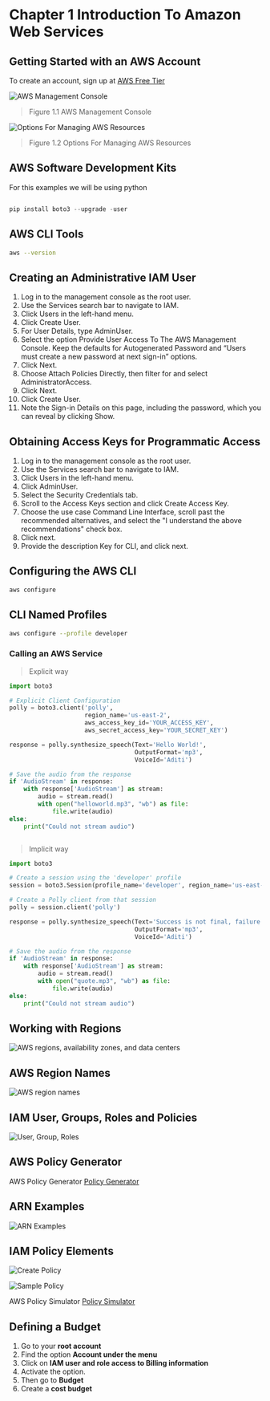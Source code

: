 # Chapter 1 Introduction To Amazon Web Services


## Getting Started with an AWS Account

To create an account, sign up at [AWS Free Tier](aws.amazon.com/free)

![AWS Management Console](https://d2908q01vomqb2.cloudfront.net/da4b9237bacccdf19c0760cab7aec4a8359010b0/2024/11/12/01-Console-home-previous-1.png)

>Figure 1.1 AWS Management Console


![Options For Managing AWS Resources](https://cloudiofy.com/wp-content/uploads/2022/08/aws-access-services.png)

>Figure 1.2 Options For Managing AWS Resources

## AWS Software Development Kits


For this examples we will be using python

```python 

pip install boto3 --upgrade -user

```


## AWS CLI Tools

```bash
aws --version
```


## Creating an Administrative IAM User

1. Log in to the management console as the root user.
2. Use the Services search bar to navigate to IAM.
3. Click Users in the left-hand menu.
4. Click Create User.
5. For User Details, type AdminUser.
6. Select the option Provide User Access To The AWS Management Console. Keep the defaults for Autogenerated Password and “Users must create a new password at next sign-in” options.
7. Click Next.
8. Choose Attach Policies Directly, then filter for and select AdministratorAccess.
9. Click Next.
10. Click Create User.
11. Note the Sign-in Details on this page, including the password, which you can reveal by clicking Show.

## Obtaining Access Keys for Programmatic Access

1. Log in to the management console as the root user.
2. Use the Services search bar to navigate to IAM.
3. Click Users in the left-hand menu.
4. Click AdminUser.
5. Select the Security Credentials tab.
6. Scroll to the Access Keys section and click Create Access Key.
7. Choose the use case Command Line Interface, scroll past the recommended alternatives, and select the "I understand the above recommendations" check box.
8. Click next.
9. Provide the description Key for CLI, and click next.

## Configuring the AWS CLI

```bash
aws configure
```


## CLI Named Profiles

```bash
aws configure --profile developer
```

### Calling an AWS Service

>Explicit way

```python
import boto3

# Explicit Client Configuration
polly = boto3.client('polly',
                     region_name='us-east-2',
                     aws_access_key_id='YOUR_ACCESS_KEY',
                     aws_secret_access_key='YOUR_SECRET_KEY')

response = polly.synthesize_speech(Text='Hello World!',
                                   OutputFormat='mp3',
                                   VoiceId='Aditi')

# Save the audio from the response
if 'AudioStream' in response:
    with response['AudioStream'] as stream:
        audio = stream.read()
        with open("helloworld.mp3", "wb") as file:
            file.write(audio)
else:
    print("Could not stream audio")



```


>Implicit way 

```python
import boto3

# Create a session using the 'developer' profile
session = boto3.Session(profile_name='developer', region_name='us-east-2')

# Create a Polly client from that session
polly = session.client('polly')

response = polly.synthesize_speech(Text='Success is not final, failure is not fatal: It is the courage to continue that counts.',
                                   OutputFormat='mp3',
                                   VoiceId='Aditi')

# Save the audio from the response
if 'AudioStream' in response:
    with response['AudioStream'] as stream:
        audio = stream.read()
        with open("quote.mp3", "wb") as file:
            file.write(audio)
else:
    print("Could not stream audio")


```


## Working with Regions

![AWS regions, availability zones, and data centers](https://www.w3schools.com/aws/images/availabilityzones.png)


## AWS Region Names

![AWS region names](https://miro.medium.com/v2/resize:fit:1200/1*-AblB3BySIlz5BixBVsAdA.png)



## IAM User, Groups, Roles and Policies

![User, Group, Roles](https://miro.medium.com/v2/resize:fit:1400/1*CgfJAcRlay0O9amULak-fw.png)


## AWS Policy Generator

AWS Policy Generator [Policy Generator](https://awspolicygen.s3.amazonaws.com/policygen.html)


## ARN Examples

![ARN Examples](https://files.codingninjas.in/article_images/custom-upload-1691430993-730998de.webp)


## IAM Policy Elements

![Create Policy](https://www.msp360.com/resources/wp-content/uploads/2018/10/image4-1-1024x504.png)


![Sample Policy](https://res.cloudinary.com/scweiss1/image/upload/v1588091883/code-comments/aws-iam-30-seconds/sample-iam-policy.png)


AWS Policy Simulator [Policy Simulator](https://policysim.aws.amazon.com/home/index.jsp#)


## Defining a Budget

1. Go to your **root account**
2. Find the option **Account under the menu**
3. Click on **IAM user and role access to Billing information**
4. Activate the option.
5. Then go to **Budget**
6. Create a **cost  budget**